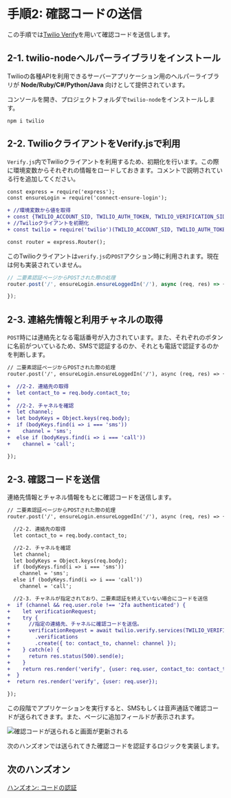 # 手順2: 確認コードの送信

この手順では[Twilio Verify](https://jp.twilio.com/verify)を用いて確認コードを送信します。

## 2-1. twilio-nodeヘルパーライブラリをインストール

Twilioの各種APIを利用できるサーバーアプリケーション用のヘルパーライブラリが __Node/Ruby/C#/Python/Java__ 向けとして提供されています。

コンソールを開き、プロジェクトフォルダで`twilio-node`をインストールします。

```
npm i twilio
```

## 2-2. TwilioクライアントをVerify.jsで利用

`Verify.js`内でTwilioクライアントを利用するため、初期化を行います。この際に環境変数からそれぞれの情報をロードしておきます。コメントで説明されている行を追加してください。

```diff js
const express = require('express');
const ensureLogin = require('connect-ensure-login');

+ //環境変数から値を取得
+ const {TWILIO_ACCOUNT_SID, TWILIO_AUTH_TOKEN, TWILIO_VERIFICATION_SID} = process.env;
+ //Twilioクライアントを初期化
+ const twilio = require('twilio')(TWILIO_ACCOUNT_SID, TWILIO_AUTH_TOKEN);

const router = express.Router();
```

このTwilioクライアントは`verify.js`の`POST`アクション時に利用されます。現在は何も実装されていません。

```js
// 二要素認証ページからPOSTされた際の処理
router.post('/', ensureLogin.ensureLoggedIn('/'), async (req, res) => {

});
```

## 2-3. 連絡先情報と利用チャネルの取得

`POST`時には連絡先となる電話番号が入力されています。また、それぞれのボタンに名前がついているため、SMSで認証するのか、それとも電話で認証するのかを判断します。

```diff js
// 二要素認証ページからPOSTされた際の処理
router.post('/', ensureLogin.ensureLoggedIn('/'), async (req, res) => {

+  //2-2. 連絡先の取得
+  let contact_to = req.body.contact_to;
+
+  //2-2. チャネルを確認
+  let channel;
+  let bodyKeys = Object.keys(req.body);
+  if (bodyKeys.find(i => i === 'sms'))
+    channel = 'sms';
+  else if (bodyKeys.find(i => i === 'call'))
+    channel = 'call';

});
```

## 2-3. 確認コードを送信

連絡先情報とチャネル情報をもとに確認コードを送信します。

```diff js
// 二要素認証ページからPOSTされた際の処理
router.post('/', ensureLogin.ensureLoggedIn('/'), async (req, res) => {

  //2-2. 連絡先の取得
  let contact_to = req.body.contact_to;

  //2-2. チャネルを確認
  let channel;
  let bodyKeys = Object.keys(req.body);
  if (bodyKeys.find(i => i === 'sms'))
    channel = 'sms';
  else if (bodyKeys.find(i => i === 'call'))
    channel = 'call';

  //2-3. チャネルが指定されており、二要素認証を終えていない場合にコードを送信
+  if (channel && req.user.role !== '2fa authenticated') {
+    let verificationRequest;
+    try {
+      //指定の連絡先、チャネルに確認コードを送信。
+      verificationRequest = await twilio.verify.services(TWILIO_VERIFICATION_SID)
+        .verifications
+        .create({ to: contact_to, channel: channel });
+    } catch(e) {
+      return res.status(500).send(e);
+    }
+    return res.render('verify', {user: req.user, contact_to: contact_to});
+  }
+  return res.render('verify', {user: req.user});

});
```

この段階でアプリケーションを実行すると、SMSもしくは音声通話で確認コードが送られてきます。また、ページに追加フィールドが表示されます。

![確認コードが送られると画面が更新される](../assets/03-verification-sent.png)

次のハンズオンでは送られてきた確認コードを認証するロジックを実装します。

## 次のハンズオン

[ハンズオン: コードの認証](../04-Verify-2FA-Code/00-Overview.md)


